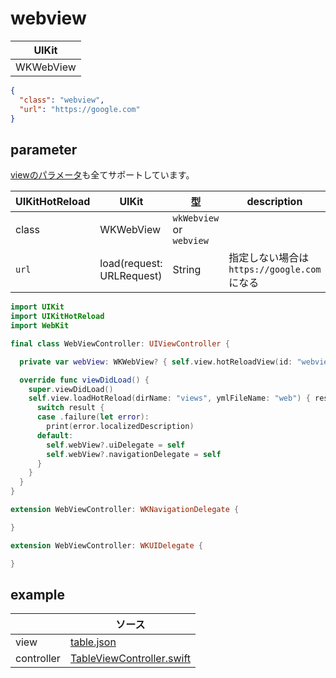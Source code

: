 # webview

| UIKit |
| ---- |
| WKWebView |

```json
{
  "class": "webview",
  "url": "https://google.com"
}
```

## parameter

[viewのパラメータ](2-2.view.md#parameter)も全てサポートしています。

|  UIKitHotReload | UIKit  | 型 | description |
| ---- | ---- | ---- | ---- |
| class | WKWebView | `wkWebview` or `webview` | |
| `url` | load(request: URLRequest) | String | 指定しない場合は`https://google.com`になる |


```swift
import UIKit
import UIKitHotReload
import WebKit

final class WebViewController: UIViewController {

  private var webView: WKWebView? { self.view.hotReloadView(id: "webview") as? WKWebView }

  override func viewDidLoad() {
    super.viewDidLoad()
    self.view.loadHotReload(dirName: "views", ymlFileName: "web") { result in
      switch result {
      case .failure(let error):
        print(error.localizedDescription)
      default:
        self.webView?.uiDelegate = self
        self.webView?.navigationDelegate = self
      }
    }
  }
}

extension WebViewController: WKNavigationDelegate {

}

extension WebViewController: WKUIDelegate {

}

```

## example

| | ソース |
| ---- | ---- | 
| view | [table.json](../Example/UIKitHotReload/views/web.yml) |
| controller | [TableViewController.swift](../Example/UIKitHotReload/ViewController/WebViewController.swift) |